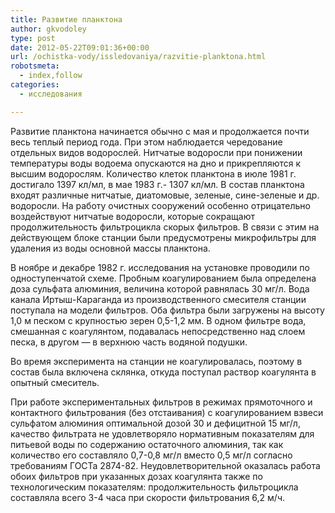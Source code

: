 ```yaml
---
title: Развитие планктона
author: gkvodoley
type: post
date: 2012-05-22T09:01:36+00:00
url: /ochistka-vody/issledovaniya/razvitie-planktona.html
robotsmeta:
  - index,follow
categories:
  - исследования

---
```

Развитие планктона начинается обычно с мая и продолжается почти весь теплый период года. При этом наблюдается чередование отдельных видов водорослей. Нитчатые водоросли при понижении температуры воды водоема опускаются на дно и прикрепляются к высшим водорослям. Количество клеток планктона в июле 1981 г. достигало 1397 кл/мл, в мае 1983 г.- 1307 кл/мл. В состав планктона входят различные нитчатые, диатомовые, зеленые, сине-зеленые и др. водоросли. На работу очистных сооружений особенно отрицательно воздействуют нитчатые водоросли, которые сокращают продолжительность фильтроцикла скорых фильтров. В связи с этим на действующем блоке станции были предусмотрены микрофильтры для удаления из воды основной массы планктона.
  
В ноябре и декабре 1982 г. исследования на установке проводили по одноступенчатой схеме. Пробным коагулированием была определена доза сульфата алюминия, величина которой равнялась 30 мг/л. Вода канала Иртыш-Караганда из производственного смесителя станции поступала на модели фильтров. Оба фильтра были загружены на высоту 1,0 м песком с крупностью зерен 0,5-1,2 мм. В одном фильтре вода, смешанная с коагулянтом, подавалась непосредственно над слоем песка, в другом &#8212; в верхнюю часть водяной подушки.
  
Во время эксперимента на станции не коагулировалась, поэтому в состав была включена склянка, откуда поступал раствор коагулянта в опытный смеситель.
  
При работе экспериментальных фильтров в режимах прямоточного и контактного фильтрования (без отстаивания) с коагулированием взвеси сульфатом алюминия оптимальной дозой 30 и дефицитной 15 мг/л, качество фильтрата не удовлетворяло нормативным показателям для питьевой воды по содержанию остаточного алюминия, так как количество его составляло 0,7-0,8 мг/л вместо 0,5 мг/л согласно требованиям ГОСТа 2874-82. Неудовлетворительной оказалась работа обоих фильтров при указанных дозах коагулянта также по технологическим показателям: продолжительность фильтроцикла составляла всего 3-4 часа при скорости фильтрования 6,2 м/ч.